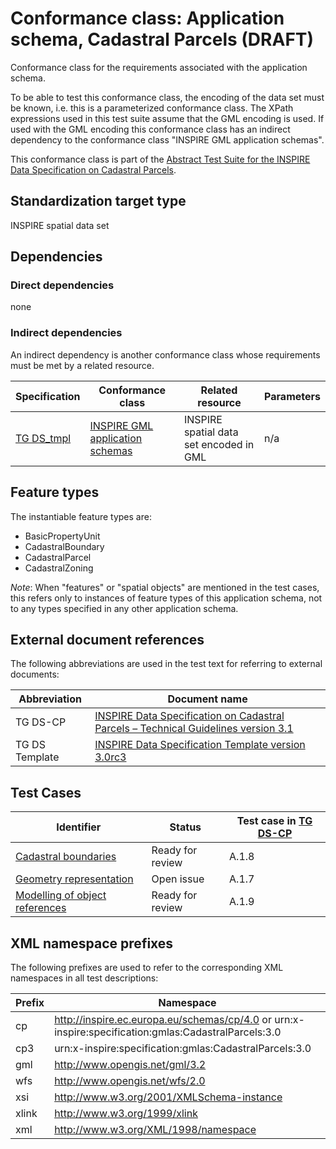 # Conformance class: Application schema, Cadastral Parcels (DRAFT)

Conformance class for the requirements associated with the application schema. 

To be able to test this conformance class, the encoding of the data set must be known, i.e. this is a parameterized conformance class. The XPath expressions used in this test suite assume that the GML encoding is used. If used with the GML encoding this conformance class has an indirect dependency to the conformance class "INSPIRE GML application schemas".

This conformance class is part of the [Abstract Test Suite for the INSPIRE Data Specification on Cadastral Parcels](http://inspire.ec.europa.eu/id/ats/data-cp/3.1).

## Standardization target type

INSPIRE spatial data set

## Dependencies

### Direct dependencies

none

### Indirect dependencies

An indirect dependency is another conformance class whose requirements must be met by a related resource.

| Specification | Conformance class | Related resource | Parameters |
| ------------- | ----------------- | ---------------- | ---------- |
| [TG DS_tmpl](http://inspire.ec.europa.eu/id/ats/data/3.0rc3/reference-systems/README#ref_TG_DS_tmpl) | [INSPIRE GML application schemas](http://inspire.ec.europa.eu/id/ats/data/3.0rc3/schemas) | INSPIRE spatial data set encoded in GML | n/a |
 
## Feature types <a name="feature-types"></a>

The instantiable feature types are:

* BasicPropertyUnit
* CadastralBoundary
* CadastralParcel
* CadastralZoning

*Note*: When "features" or "spatial objects" are mentioned in the test cases, this refers only to instances of feature types of this application schema, not to any types specified in any other application schema.

## External document references

The following abbreviations are used in the test text for referring to external documents:

Abbreviation                     | Document name
-------------------------------- | --------------------------------------------------
TG DS-CP <a name="ref_TG_DS_HY"></a>   | [INSPIRE Data Specification on Cadastral Parcels – Technical Guidelines version 3.1](http://inspire.ec.europa.eu/documents/Data_Specifications/INSPIRE_DataSpecification_CP_v3.1.pdf)
TG DS Template <a name="ref_TG_DS_tmpl"></a>   | [INSPIRE Data Specification Template version 3.0rc3](http://inspire.jrc.ec.europa.eu/documents/Data_Specifications/INSPIRE_DataSpecification_Template_v3.0rc3.pdf)

## Test Cases

| Identifier                                                        | Status   | Test case in [TG DS-CP](#ref_TG_DS_CP)  |
| ----------------------------------------------------------------- | -------- | ------------ |
| [Cadastral boundaries](http://inspire.ec.europa.eu/id/ats/data-cp/3.1/cp-as/cadastralBoundaries)  | Ready for review  | A.1.8  |
| [Geometry representation](http://inspire.ec.europa.eu/id/ats/data-cp/3.1/cp-as/geometryRepresentation)  | Open issue  | A.1.7  |
| [Modelling of object references](http://inspire.ec.europa.eu/id/ats/data-cp/3.1/cp-as/mor)  | Ready for review  | A.1.9  |

## XML namespace prefixes <a name="namespaces"></a>

The following prefixes are used to refer to the corresponding XML namespaces in all test descriptions:

Prefix         | Namespace
-------------- | -------------------------------------------------
cp            | http://inspire.ec.europa.eu/schemas/cp/4.0 or urn:x-inspire:specification:gmlas:CadastralParcels:3.0
cp3            | urn:x-inspire:specification:gmlas:CadastralParcels:3.0
gml            | http://www.opengis.net/gml/3.2
wfs            | http://www.opengis.net/wfs/2.0
xsi            | http://www.w3.org/2001/XMLSchema-instance
xlink          | http://www.w3.org/1999/xlink
xml            | http://www.w3.org/XML/1998/namespace
